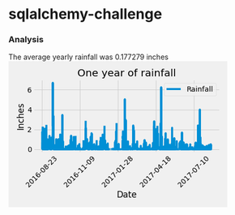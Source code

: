 # sqlalchemy-challenge

### Analysis 
The average yearly rainfall was 0.177279 inches
![Yearly rainfall](./Resources/Prcp_barchart.png)